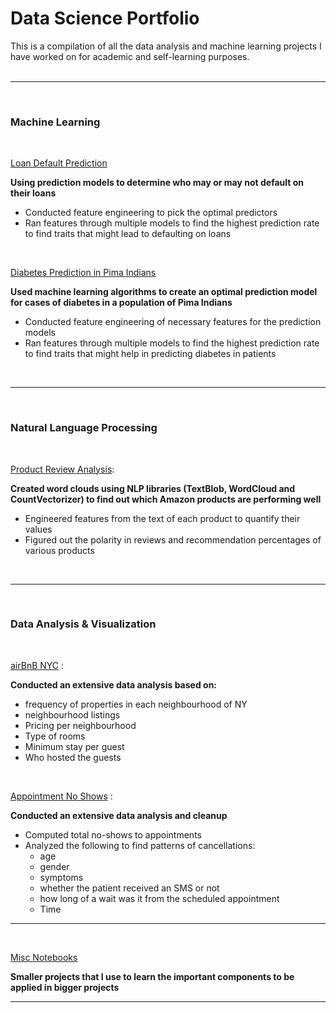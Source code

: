 # Data Science Portfolio
This is a compilation of all the data analysis and machine learning projects I have worked on for academic and self-learning purposes.
<br />
<br />

------------------------------------------------------------------------------------------------------------------------
<br />

### Machine Learning

<br />

[Loan Default Prediction](https://github.com/darkMatterChimpanzee/Data-Science-Portfolio/tree/main/Predicting%20Loan%20Defaults)

<b>Using prediction models to determine who may or may not default on their loans</b>

- Conducted feature engineering to pick the optimal predictors
- Ran features through multiple models to find the highest prediction rate to find traits that might lead to defaulting on loans

<br />

[Diabetes Prediction in Pima Indians](https://github.com/darkMatterChimpanzee/Data-Science-Portfolio/tree/main/Diabetes%20Prediction%20in%20Pima%20Indians)

<b>Used machine learning algorithms to create an optimal prediction model for cases of diabetes in a population of Pima Indians</b>

- Conducted feature engineering of necessary features for the prediction models 
- Ran features through multiple models to find the highest prediction rate to find traits that might help in predicting diabetes in patients


<br />

------------------------------------------------------------------------------------------------------------------------
<br />

### Natural Language Processing

<br />

[Product Review Analysis](https://github.com/darkMatterChimpanzee/Data-Science-Portfolio/tree/main/Product%20Review%20Analysis):

<b>Created word clouds using NLP libraries (TextBlob, WordCloud and CountVectorizer) to find out which Amazon products are performing well</b>
  - Engineered features from the text of each product to quantify their values
  - Figured out the polarity in reviews and recommendation percentages of various products

<br />

------------------------------------------------------------------------------------------------------------------------
<br />

### Data Analysis & Visualization

<br />

[airBnB NYC](https://github.com/darkMatterChimpanzee/Data-Science-Portfolio/tree/main/airBNB%20house%20prices%20analysis) : 

<b>Conducted an extensive data analysis based on: </b>
- frequency of properties in each neighbourhood of NY
- neighbourhood listings
- Pricing per neighbourhood
- Type of rooms 
- Minimum stay per guest
- Who hosted the guests


<br />

[Appointment No Shows](https://github.com/darkMatterChimpanzee/Data-Science-Portfolio/tree/main/Appointment%20No-Shows) :

<b>Conducted an extensive data analysis and cleanup </b>
- Computed total no-shows to appointments
- Analyzed the following to find patterns of cancellations: 
  - age
  - gender
  - symptoms
  - whether the patient received an SMS or not 
  - how long of a wait was it from the scheduled appointment
  - Time


------------------------------------------------------------------------------------------------------------------------
<br />

[Misc Notebooks](https://github.com/darkMatterChimpanzee/Data-Science-Portfolio/tree/main/misc_notebooks/)

<b>Smaller projects that I use to learn the important components to be applied in bigger projects</b>


------------------------------------------------------------------------------------------------------------------------
<br />

